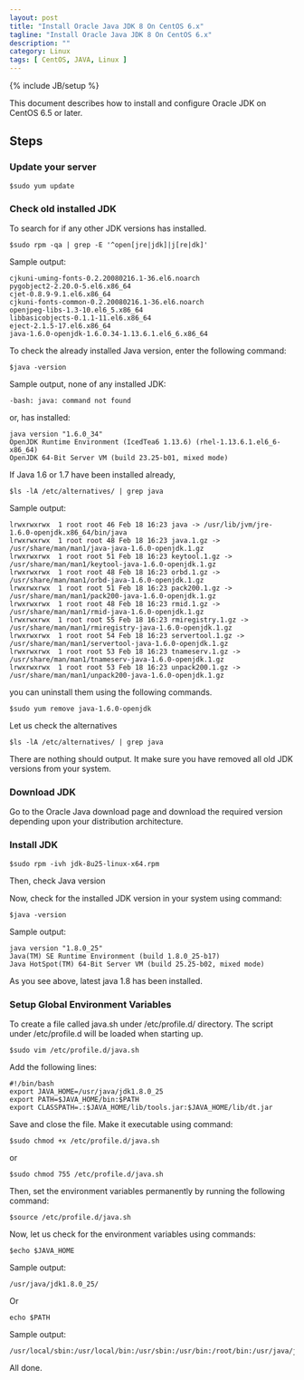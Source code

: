 ```yaml
---
layout: post
title: "Install Oracle Java JDK 8 On CentOS 6.x"
tagline: "Install Oracle Java JDK 8 On CentOS 6.x"
description: ""
category: Linux 
tags: [ CentOS, JAVA, Linux ]
---
```

{% include JB/setup %}

This document describes how to install and configure Oracle JDK on CentOS 6.5 or later.

## Steps

### Update your server

	$sudo yum update

### Check old installed JDK

To search for if any other JDK versions has installed.

	$sudo rpm -qa | grep -E '^open[jre|jdk]|j[re|dk]'

Sample output:

	cjkuni-uming-fonts-0.2.20080216.1-36.el6.noarch
	pygobject2-2.20.0-5.el6.x86_64
	cjet-0.8.9-9.1.el6.x86_64
	cjkuni-fonts-common-0.2.20080216.1-36.el6.noarch
	openjpeg-libs-1.3-10.el6_5.x86_64
	libbasicobjects-0.1.1-11.el6.x86_64
	eject-2.1.5-17.el6.x86_64
	java-1.6.0-openjdk-1.6.0.34-1.13.6.1.el6_6.x86_64

To check the already installed Java version, enter the following command:

	$java -version

Sample output, none of any installed JDK:

	-bash: java: command not found

or, has installed:

	java version "1.6.0_34"
	OpenJDK Runtime Environment (IcedTea6 1.13.6) (rhel-1.13.6.1.el6_6-x86_64)
	OpenJDK 64-Bit Server VM (build 23.25-b01, mixed mode)

If Java 1.6 or 1.7 have been installed already,

	$ls -lA /etc/alternatives/ | grep java

Sample output:

	lrwxrwxrwx  1 root root 46 Feb 18 16:23 java -> /usr/lib/jvm/jre-1.6.0-openjdk.x86_64/bin/java
	lrwxrwxrwx  1 root root 48 Feb 18 16:23 java.1.gz -> /usr/share/man/man1/java-java-1.6.0-openjdk.1.gz
	lrwxrwxrwx  1 root root 51 Feb 18 16:23 keytool.1.gz -> /usr/share/man/man1/keytool-java-1.6.0-openjdk.1.gz
	lrwxrwxrwx  1 root root 48 Feb 18 16:23 orbd.1.gz -> /usr/share/man/man1/orbd-java-1.6.0-openjdk.1.gz
	lrwxrwxrwx  1 root root 51 Feb 18 16:23 pack200.1.gz -> /usr/share/man/man1/pack200-java-1.6.0-openjdk.1.gz
	lrwxrwxrwx  1 root root 48 Feb 18 16:23 rmid.1.gz -> /usr/share/man/man1/rmid-java-1.6.0-openjdk.1.gz
	lrwxrwxrwx  1 root root 55 Feb 18 16:23 rmiregistry.1.gz -> /usr/share/man/man1/rmiregistry-java-1.6.0-openjdk.1.gz
	lrwxrwxrwx  1 root root 54 Feb 18 16:23 servertool.1.gz -> /usr/share/man/man1/servertool-java-1.6.0-openjdk.1.gz
	lrwxrwxrwx  1 root root 53 Feb 18 16:23 tnameserv.1.gz -> /usr/share/man/man1/tnameserv-java-1.6.0-openjdk.1.gz
	lrwxrwxrwx  1 root root 53 Feb 18 16:23 unpack200.1.gz -> /usr/share/man/man1/unpack200-java-1.6.0-openjdk.1.gz

you can uninstall them using the following commands.

	$sudo yum remove java-1.6.0-openjdk

Let us check the alternatives

	$ls -lA /etc/alternatives/ | grep java

There are nothing should output. It make sure you have removed all old JDK versions from your system. 


### Download JDK

Go to the Oracle Java download page and download the required version depending upon your distribution architecture.

### Install JDK


	$sudo rpm -ivh jdk-8u25-linux-x64.rpm

Then, check Java version

Now, check for the installed JDK version in your system using command:

	$java -version

Sample output:

	java version "1.8.0_25"
	Java(TM) SE Runtime Environment (build 1.8.0_25-b17)
	Java HotSpot(TM) 64-Bit Server VM (build 25.25-b02, mixed mode)

As you see above, latest java 1.8 has been installed.

### Setup Global Environment Variables

To create a file called java.sh under /etc/profile.d/ directory. The script under /etc/profile.d 
will be loaded when starting up.

	$sudo vim /etc/profile.d/java.sh

Add the following lines:

	#!/bin/bash
	export JAVA_HOME=/usr/java/jdk1.8.0_25
	export PATH=$JAVA_HOME/bin:$PATH
	export CLASSPATH=.:$JAVA_HOME/lib/tools.jar:$JAVA_HOME/lib/dt.jar

Save and close the file. Make it executable using command:

	$sudo chmod +x /etc/profile.d/java.sh

or 

	$sudo chmod 755 /etc/profile.d/java.sh


Then, set the environment variables permanently by running the following command:

	$source /etc/profile.d/java.sh

Now, let us check for the environment variables using commands:

	$echo $JAVA_HOME

Sample output:

	/usr/java/jdk1.8.0_25/

Or

	echo $PATH

Sample output:

	/usr/local/sbin:/usr/local/bin:/usr/sbin:/usr/bin:/root/bin:/usr/java/jdk1.8.0_25/


All done.
